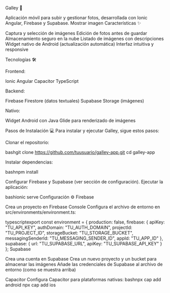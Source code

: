 Galley 📸

Aplicación móvil para subir y gestionar fotos, desarrollada con Ionic Angular, Firebase y Supabase.
Mostrar imagen
Características ✨

Captura y selección de imágenes
Edición de fotos antes de guardar
Almacenamiento seguro en la nube
Listado de imágenes con descripciones
Widget nativo de Android (actualización automática)
Interfaz intuitiva y responsive

Tecnologías 🛠️

Frontend:

Ionic Angular
Capacitor
TypeScript


Backend:

Firebase Firestore (datos textuales)
Supabase Storage (imágenes)


Nativo:

Widget Android con Java
Glide para renderizado de imágenes



Pasos de Instalación 💻
Para instalar y ejecutar Galley, sigue estos pasos:

Clonar el repositorio:

bashgit clone https://github.com/tuusuario/galley-app.git
cd galley-app

Instalar dependencias:

bashnpm install

Configurar Firebase y Supabase (ver sección de configuración).
Ejecutar la aplicación:

bashionic serve
Configuración ⚙️
Firebase

Crea un proyecto en Firebase Console
Configura el archivo de entorno en src/environments/environment.ts:

typescriptexport const environment = {
  production: false,
  firebase: {
    apiKey: "TU_API_KEY",
    authDomain: "TU_AUTH_DOMAIN",
    projectId: "TU_PROJECT_ID",
    storageBucket: "TU_STORAGE_BUCKET",
    messagingSenderId: "TU_MESSAGING_SENDER_ID",
    appId: "TU_APP_ID"
  },
  supabase: {
    url: "TU_SUPABASE_URL",
    apiKey: "TU_SUPABASE_API_KEY"
  }
};
Supabase

Crea una cuenta en Supabase
Crea un nuevo proyecto y un bucket para almacenar las imágenes
Añade las credenciales de Supabase al archivo de entorno (como se muestra arriba)

Capacitor
Configura Capacitor para plataformas nativas:
bashnpx cap add android
npx cap add ios
